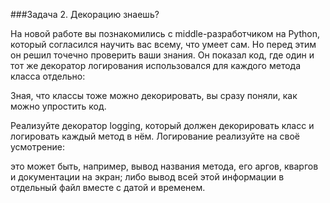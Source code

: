 ###Задача 2. Декорацию знаешь?

На новой работе вы познакомились с middle-разработчиком на Python, который согласился научить вас всему, что умеет сам. 
Но перед этим он решил точечно проверить ваши знания. Он показал код, где один и тот же декоратор логирования 
использовался для каждого метода класса отдельно:



Зная, что классы тоже можно декорировать, вы сразу поняли, как можно упростить код.

Реализуйте декоратор logging, который должен декорировать класс и логировать каждый метод в нём. Логирование 
реализуйте на своё усмотрение: 

это может быть, например, вывод названия метода, его аргов, кваргов и документации на экран;
либо вывод всей этой информации в отдельный файл вместе с датой и временем.